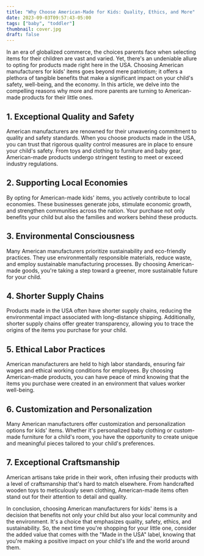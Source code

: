 ```yaml
---
title: "Why Choose American-Made for Kids: Quality, Ethics, and More"
date: 2023-09-03T09:57:43-05:00
tags: ["baby", "toddler"]
thumbnail: cover.jpg
draft: false
---
```



In an era of globalized commerce, the choices parents face when selecting items for their children are vast and varied. Yet, there's an undeniable allure to opting for products made right here in the USA. Choosing American manufacturers for kids' items goes beyond mere patriotism; it offers a plethora of tangible benefits that make a significant impact on your child's safety, well-being, and the economy. In this article, we delve into the compelling reasons why more and more parents are turning to American-made products for their little ones.

## 1. Exceptional Quality and Safety

American manufacturers are renowned for their unwavering commitment to quality and safety standards. When you choose products made in the USA, you can trust that rigorous quality control measures are in place to ensure your child's safety. From toys and clothing to furniture and baby gear, American-made products undergo stringent testing to meet or exceed industry regulations.

## 2. Supporting Local Economies

By opting for American-made kids' items, you actively contribute to local economies. These businesses generate jobs, stimulate economic growth, and strengthen communities across the nation. Your purchase not only benefits your child but also the families and workers behind these products.

## 3. Environmental Consciousness

Many American manufacturers prioritize sustainability and eco-friendly practices. They use environmentally responsible materials, reduce waste, and employ sustainable manufacturing processes. By choosing American-made goods, you're taking a step toward a greener, more sustainable future for your child.

## 4. Shorter Supply Chains

Products made in the USA often have shorter supply chains, reducing the environmental impact associated with long-distance shipping. Additionally, shorter supply chains offer greater transparency, allowing you to trace the origins of the items you purchase for your child.

## 5. Ethical Labor Practices

American manufacturers are held to high labor standards, ensuring fair wages and ethical working conditions for employees. By choosing American-made products, you can have peace of mind knowing that the items you purchase were created in an environment that values worker well-being.

## 6. Customization and Personalization

Many American manufacturers offer customization and personalization options for kids' items. Whether it's personalized baby clothing or custom-made furniture for a child's room, you have the opportunity to create unique and meaningful pieces tailored to your child's preferences.

## 7. Exceptional Craftsmanship

American artisans take pride in their work, often infusing their products with a level of craftsmanship that's hard to match elsewhere. From handcrafted wooden toys to meticulously sewn clothing, American-made items often stand out for their attention to detail and quality.

In conclusion, choosing American manufacturers for kids' items is a decision that benefits not only your child but also your local community and the environment. It's a choice that emphasizes quality, safety, ethics, and sustainability. So, the next time you're shopping for your little one, consider the added value that comes with the "Made in the USA" label, knowing that you're making a positive impact on your child's life and the world around them.
